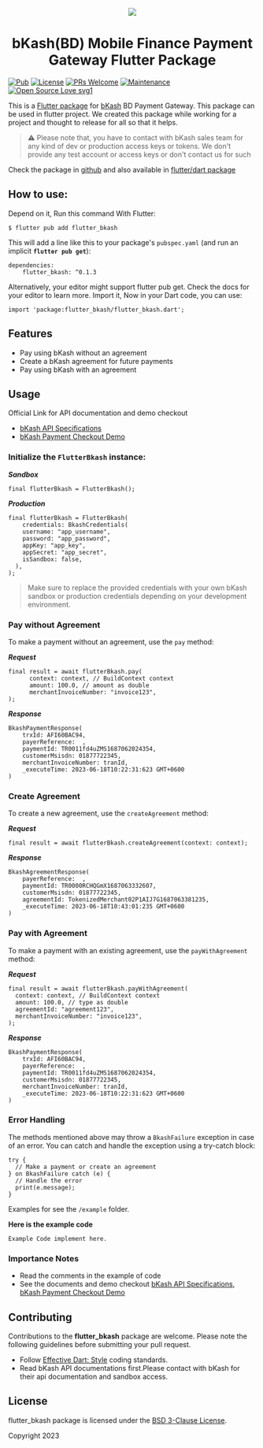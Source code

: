 
<p align="center" >
  <img src="https://www.bkash.com/images/favicon.png">
</p>

 <h1 align="center">bKash(BD) Mobile Finance Payment Gateway Flutter Package</h1>
<p align="center" >

</p>

[![Pub](https://img.shields.io/pub/v/flutter_bkash.svg)](https://pub.dartlang.org/packages/flutter_bkash)
[![License](https://img.shields.io/badge/License-BSD_3--Clause-blue.svg)](https://opensource.org/licenses/BSD-3-Clause)
[![PRs Welcome](https://img.shields.io/badge/PRs-welcome-brightgreen.svg)]()  [![Maintenance](https://img.shields.io/badge/Maintained%3F-yes-green.svg)]() 
[![Open Source Love svg1](https://badges.frapsoft.com/os/v1/open-source.svg?v=103)](https://github.com/ellerbrock/open-source-badges/)

This is a [Flutter package](https://pub.dartlang.org/packages/flutter_bkash) for [bKash](https://www.bkash.com/) BD Payment Gateway. This package can be used in flutter project. We created this package while working for a project and thought to release for all so that it helps.

> :warning: Please note that, you have to contact with bKash sales team for any kind of dev or production access keys or tokens. We don't provide any test account or access keys or don't contact us for such

Check the package in <a target="_blank" href="https://github.com/codeboxrcodehub/flutter-bkash" rel="noopener">github</a> and also available in <a href="https://pub.dartlang.org/packages/flutter_bkash" rel="noopener nofollow" target="_blank">flutter/dart package</a>
## How to use:
Depend on it, Run this command With Flutter:
```
$ flutter pub add flutter_bkash
```
This will add a line like this to your package's `pubspec.yaml` (and run an implicit **`flutter pub get`**):
```
dependencies:
    flutter_bkash: ^0.1.3
```
Alternatively, your editor might support flutter pub get. Check the docs for your editor to learn more. Import it, Now in your Dart code, you can use:
```
import 'package:flutter_bkash/flutter_bkash.dart';
```
## Features
- Pay using bKash without an agreement
- Create a bKash agreement for future payments
- Pay using bKash with an agreement

## Usage
Official Link for API documentation and demo checkout
- [bKash API Specifications](https://developer.bka.sh/v1.2.0-beta/reference)
- [bKash Payment Checkout Demo](https://merchantdemo.sandbox.bka.sh/frontend/checkout)

### Initialize the `FlutterBkash` instance:

***Sandbox***
```
final flutterBkash = FlutterBkash();
```
***Production*** 
```
final flutterBkash = FlutterBkash(
	credentials: BkashCredentials(
    username: "app_username",
    password: "app_password",
    appKey: "app_key",
    appSecret: "app_secret",
    isSandbox: false,
  ),
);
```
> Make sure to replace the provided credentials with your own bKash sandbox or production credentials depending on your development environment.

### Pay without Agreement
To make a payment without an agreement, use the `pay` method:

***Request***
```
final result = await flutterBkash.pay(
      context: context, // BuildContext context
      amount: 100.0, // amount as double
      merchantInvoiceNumber: "invoice123",
);
```
***Response***
```
BkashPaymentResponse(
	trxId: AFI60BAC94, 
	payerReference:  , 
	paymentId: TR0011fd4uZMS1687062024354, 
	customerMsisdn: 01877722345, 
	merchantInvoiceNumber: tranId, 
	_executeTime: 2023-06-18T10:22:31:623 GMT+0600
)
```
### Create Agreement
To create a new agreement, use the `createAgreement` method:

***Request***
```
final result = await flutterBkash.createAgreement(context: context);
```
***Response***
```
BkashAgreementResponse(
	payerReference:  , 
	paymentId: TR0000RCHQGmX1687063332607, 
	customerMsisdn: 01877722345, 
	agreementId: TokenizedMerchant02P1AIJ7G1687063381235, 
	_executeTime: 2023-06-18T10:43:01:235 GMT+0600
)
```
### Pay with Agreement
To make a payment with an existing agreement, use the `payWithAgreement` method:

***Request***
```
final result = await flutterBkash.payWithAgreement(
  context: context, // BuildContext context
  amount: 100.0, // type as double
  agreementId: "agreement123",
  merchantInvoiceNumber: "invoice123",
);
```
***Response***
```
BkashPaymentResponse(
	trxId: AFI60BAC94, 
	payerReference:  , 
	paymentId: TR0011fd4uZMS1687062024354, 
	customerMsisdn: 01877722345, 
	merchantInvoiceNumber: tranId, 
	_executeTime: 2023-06-18T10:22:31:623 GMT+0600
)
```
### Error Handling
The methods mentioned above may throw a `BkashFailure` exception in case of an error. You can catch and handle the exception using a try-catch block:
```
try {
  // Make a payment or create an agreement
} on BkashFailure catch (e) {
  // Handle the error
  print(e.message);
}
```

Examples for see the `/example` folder.

**Here is the example code**
```
Example Code implement here.
```

### Importance Notes
- Read the comments in the example of code
- See the documents and demo checkout [bKash API Specifications](https://developer.bka.sh/v1.2.0-beta/reference), [bKash Payment Checkout Demo](https://merchantdemo.sandbox.bka.sh/frontend/checkout)


## Contributing

Contributions to the **flutter_bkash** package are welcome. Please note the following guidelines before submitting your pull request.

- Follow [Effective Dart: Style](https://dart.dev/guides/language/effective-dart/style) coding standards.
- Read bKash API documentations first.Please contact with bKash for their api documentation and sandbox access.

## License

flutter_bkash package is licensed under the [BSD 3-Clause License](https://opensource.org/licenses/BSD-3-Clause).

Copyright 2023
